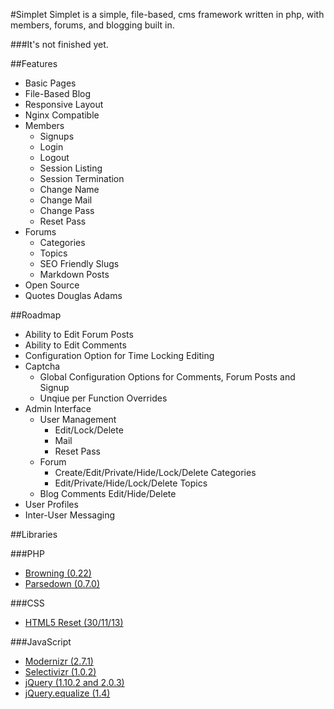#Simplet
Simplet is a simple, file-based, cms framework written in php, with members, forums, and blogging built in.

###It's not finished yet.

##Features
- Basic Pages
- File-Based Blog
- Responsive Layout
- Nginx Compatible
- Members
    - Signups
    - Login
    - Logout
    - Session Listing
    - Session Termination
    - Change Name
    - Change Mail
    - Change Pass
    - Reset Pass
- Forums
    - Categories
    - Topics
    - SEO Friendly Slugs
    - Markdown Posts
- Open Source
- Quotes Douglas Adams

##Roadmap
- Ability to Edit Forum Posts
- Ability to Edit Comments
- Configuration Option for Time Locking Editing
- Captcha
    - Global Configuration Options for Comments, Forum Posts and Signup
    - Unqiue per Function Overrides
- Admin Interface
    - User Management
        - Edit/Lock/Delete
        - Mail
        - Reset Pass
    - Forum
        - Create/Edit/Private/Hide/Lock/Delete Categories
        - Edit/Private/Hide/Lock/Delete Topics
    - Blog Comments Edit/Hide/Delete
- User Profiles
- Inter-User Messaging

##Libraries

###PHP
- [Browning (0.22)](https://github.com/eustasy/browning-a-mailgun-script)
- [Parsedown (0.7.0)](https://github.com/erusev/parsedown)

###CSS
- [HTML5 Reset (30/11/13)](https://github.com/murtaugh/HTML5-Reset)

###JavaScript
- [Modernizr (2.7.1)](http://modernizr.com/download/#-fontface-backgroundsize-borderradius-opacity-rgba-generatedcontent-csstransitions-printshiv-mq-teststyles-testprop-testallprops-prefixes-domprefixes)
- [Selectivizr (1.0.2)](https://github.com/keithclark/selectivizr)
- [jQuery (1.10.2 and 2.0.3)](http://jquery.com/)
- [jQuery.equalize (1.4)](http://labs.eustasy.org/jquery.equalize)
